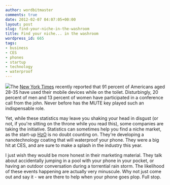 ```yaml
---
author: wordbitmaster
comments: true
date: 2012-02-07 04:07:05+00:00
layout: post
slug: find-your-niche-in-the-washroom
title: Find your niche... in the washroom
wordpress_id: 665
tags:
- business
- CES
- phones
- startup
- technology
- waterproof
---
```


![](http://media.tumblr.com/tumblr_lymzi6xdtc1qfn08u.jpg)The [New York Times](http://bits.blogs.nytimes.com/2012/01/30/the-rise-of-the-toilet-texter/) recently reported that 91 percent of Americans aged 28-35 have used their mobile devices while on the toilet. Disturbingly, 20 percent of men and 13 percent of women have participated in a conference call from the john. Never before has the MUTE key played such an indispensable role.




Yet, while these statistics may leave you shaking your head in disgust (or not, if you're sitting on the throne while you read this), some companies are taking the initiative. Statistics can sometimes help you find a niche market, as the start-up [HzO](http://hzo.me/) is no doubt counting on. They're developing a nanotechnology coating that will waterproof your phone. They were a big hit at CES, and are sure to make a splash in the industry this year.




I just wish they would be more honest in their marketing material. They talk about accidentally jumping in a pool with your phone in your pocket, or having an outdoor conversation during a torrential rain storm. The likelihood of these events happening are actually very minuscule. Why not just come out and say it - we are there to help when your phone goes plop. Full stop.
